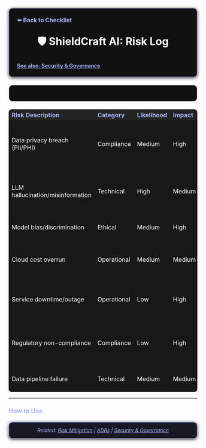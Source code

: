 <section style="border:1px solid #a5b4fc; border-radius:10px; margin:1.5em 0; box-shadow:0 2px 8px #222; padding:1.5em; background:#111; color:#fff;">
<div style="margin-bottom:1.5em;">
  <a href="./checklist.md" style="color:#a5b4fc; font-weight:bold; text-decoration:none; font-size:1.1em;">⬅️ Back to Checklist</a>
</div>
<h1 align="center" style="margin-top:0; font-size:2em;">🛡️ ShieldCraft AI: Risk Log</h1>
<div style="margin-top:2em;">
  <a href="./security_governance.md" style="color:#a5b4fc; font-weight:bold;">See also: Security & Governance</a>
</div>
</section>

<section style="border:1px solid #e0e0e0; border-radius:10px; margin:1.5em 0; box-shadow:0 2px 8px #f0f0f0; padding:1.5em; background:#111; color:#fff;">
</section>

<table style="width:100%; text-align:left; background:#181818; color:#fff; border-radius:8px;">
  <thead style="background:#232323; color:#a5b4fc;">
    <tr>
      <th style="text-align:left;">Risk Description</th>
      <th style="text-align:left;">Category</th>
      <th style="text-align:left;">Likelihood</th>
      <th style="text-align:left;">Impact</th>
      <th style="text-align:left;">Mitigation</th>
      <th style="text-align:left;">Status</th>
    </tr>
  </thead>
  <tbody>
    <tr><td style="text-align:left;">Data privacy breach (PII/PHI)</td><td style="text-align:left;">Compliance</td><td style="text-align:left;">Medium</td><td style="text-align:left;">High</td><td style="text-align:left;">Data encryption, access controls, regular audits</td><td style="text-align:left;">Open</td></tr>
    <tr><td style="text-align:left;">LLM hallucination/misinformation</td><td style="text-align:left;">Technical</td><td style="text-align:left;">High</td><td style="text-align:left;">Medium</td><td style="text-align:left;">Output validation, prompt engineering, human review</td><td style="text-align:left;">Open</td></tr>
    <tr><td style="text-align:left;">Model bias/discrimination</td><td style="text-align:left;">Ethical</td><td style="text-align:left;">Medium</td><td style="text-align:left;">High</td><td style="text-align:left;">Bias audits, diverse data, explainability</td><td style="text-align:left;">Open</td></tr>
    <tr><td style="text-align:left;">Cloud cost overrun</td><td style="text-align:left;">Operational</td><td style="text-align:left;">Medium</td><td style="text-align:left;">Medium</td><td style="text-align:left;">Cost monitoring, alerts, reserved instances</td><td style="text-align:left;">Open</td></tr>
    <tr><td style="text-align:left;">Service downtime/outage</td><td style="text-align:left;">Operational</td><td style="text-align:left;">Low</td><td style="text-align:left;">High</td><td style="text-align:left;">Multi-AZ, backups, incident response plan</td><td style="text-align:left;">Open</td></tr>
    <tr><td style="text-align:left;">Regulatory non-compliance</td><td style="text-align:left;">Compliance</td><td style="text-align:left;">Low</td><td style="text-align:left;">High</td><td style="text-align:left;">Legal review, compliance matrix, regular reviews</td><td style="text-align:left;">Open</td></tr>
    <tr><td style="text-align:left;">Data pipeline failure</td><td style="text-align:left;">Technical</td><td style="text-align:left;">Medium</td><td style="text-align:left;">Medium</td><td style="text-align:left;">Monitoring, retries, alerting</td><td style="text-align:left;">Open</td></tr>
  </tbody>
</table>

***

<h3 style="color:#a5b4fc;">How to Use</h3>
<ul>
</ul>

<section style="border:1px solid #a5b4fc; border-radius:10px; margin:1.5em 0; box-shadow:0 2px 8px #222; padding:1em; background:#181825; color:#a5b4fc; font-size:0.95em; text-align:center;">
  <em>Related: <a href="./risks_mitigation.md" style="color:#a5b4fc;">Risk Mitigation</a> | <a href="./adrs.md" style="color:#a5b4fc;">ADRs</a> | <a href="./security_governance.md" style="color:#a5b4fc;">Security & Governance</a></em>
</section>